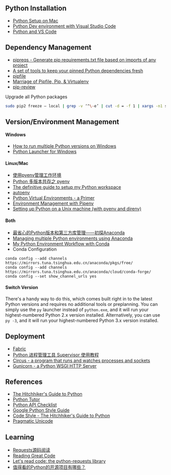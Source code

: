 ## Python Installation
- [Python Setup on Mac](http://sourabhbajaj.com/mac-setup/Python/README.html)
- [Python Dev environment with Visual Studio Code](https://lnx.azurewebsites.net/python-dev-environment-with-visual-studio-code-on-linux/)
- [Python and VS Code](http://mahugh.com/2016/04/27/python-and-vs-code/)

## Dependency Management
- [pipreqs - Generate pip requirements.txt file based on imports of any project](https://github.com/bndr/pipreqs)
- [A set of tools to keep your pinned Python dependencies fresh](https://github.com/jazzband/pip-tools)
- [pipfile](https://github.com/pypa/pipfile)
- [Marriage of Pipfile, Pip, & Virtualenv](https://github.com/kennethreitz/pipenv)
- [pip-review](https://github.com/jgonggrijp/pip-review)

Upgrade all Python packages
```bash
sudo pip2 freeze — local | grep -v ‘^\-e’ | cut -d = -f 1 | xargs -n1 sudo pip2 install -U
```

## Version/Environment Management
#### Windows
- [How to run multiple Python versions on Windows](https://stackoverflow.com/questions/4583367/how-to-run-multiple-python-versions-on-windows)
- [Python Launcher for Windows](https://docs.python.org/3/using/windows.html?highlight=shebang#python-launcher-for-windows)

#### Linux/Mac
- [使用pyenv管理工作环境](https://zhuanlan.zhihu.com/p/27294128)
- [Python 多版本共存之 pyenv](http://seisman.info/python-pyenv.html)
- [The definitive guide to setup my Python workspace](https://medium.com/@henriquebastos/the-definitive-guide-to-setup-my-python-workspace-628d68552e14)
- [autoenv](https://github.com/kennethreitz/autoenv)
- [Python Virtual Environments - a Primer](https://realpython.com/blog/python/python-virtual-environments-a-primer/)
- [Environment Management with Pipenv](http://docs.pipenv.org/en/latest/advanced.html#crude-installation-of-pipenv)
- [Setting up Python on a Unix machine (with pyenv and direnv)](https://mike.place/2017/python-pyenv/)

#### Both
- [最省心的Python版本和第三方库管理——初探Anaconda](https://zhuanlan.zhihu.com/p/25198543)
- [Managing multiple Python environments using Anaconda](http://www.wilsonsayreslab.org/blog/2015/10/26/managing-multiple-python-environments-using-anaconda)
- [My Python Environment Workflow with Conda](http://tdhopper.com/blog/2015/Nov/24/my-python-environment-workflow-with-conda/)
- Conda Configuration
```
conda config --add channels https://mirrors.tuna.tsinghua.edu.cn/anaconda/pkgs/free/
conda config --add channels https://mirrors.tuna.tsinghua.edu.cn/anaconda/cloud/conda-forge/
conda config --set show_channel_urls yes
```


#### Switch Version
There's a handy way to do this, which comes built right in to the latest Python versions and requires no additional tools or preplanning. You can simply use the `py` launcher instead of `python.exe`, and it will run your highest-numbered Python 2.x version installed. Alternatively, you can use `py -3`, and it will run your highest-numbered Python 3.x version installed.

## Deployment
- [Fabric](http://www.fabfile.org/)
- [Python 进程管理工具 Supervisor 使用教程](http://www.restran.net/2015/10/04/supervisord-tutorial/)
- [Circus - a program that runs and watches processes and sockets](https://github.com/circus-tent/circus)
- [Gunicorn - a Python WSGI HTTP Server](http://gunicorn.org/)

## References
- [The Hitchhiker's Guide to Python](http://docs.python-guide.org/en/latest)
- [Python Tutor](http://www.pythontutor.com)
- [Python API Checklist](http://python.apichecklist.com/)
- [Google Python Style Guide](https://google.github.io/styleguide/pyguide.html)
- [Code Style - The Hitchhiker's Guide to Python](http://docs.python-guide.org/en/latest/writing/style/)
- [Pragmatic Unicode](https://nedbatchelder.com/text/unipain.html)

## Learning
- [Requests源码阅读](https://github.com/zhangz/read_requests)
- [Reading Great Code](http://python-guide-pt-br.readthedocs.io/en/latest/writing/reading/)
- [Let's read code: the python-requests library](https://www.slideshare.net/onceuponatimeforever/lets-read-code)
- [值得看的Python的开源项目有哪些？](https://www.zhihu.com/question/19840137)
